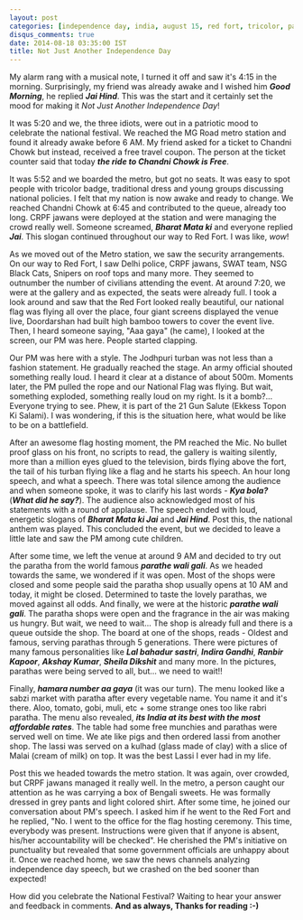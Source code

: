 ```yaml
---
layout: post
categories: [independence day, india, august 15, red fort, tricolor, paratha, parathe wali gali]
disqus_comments: true
date: 2014-08-18 03:35:00 IST
title: Not Just Another Independence Day
---
```


My alarm rang with a musical note, I turned it off and saw it's 4:15 in the morning. Surprisingly, my friend was already awake and I wished him ***Good Morning***, he replied ***Jai Hind***. This was the start and it certainly set the mood for making it *Not Just Another Independence Day*!

It was 5:20 and we, the three idiots, were out in a patriotic mood to celebrate the national festival. We reached the MG Road metro station and found it already awake before 6 AM. My friend asked for a ticket to Chandni Chowk but instead, received a free travel coupon. The person at the ticket counter said that today ***the ride to Chandni Chowk is Free***.

It was 5:52 and we boarded the metro, but got no seats. It was easy to spot people with tricolor badge, traditional dress and young groups discussing national policies. I felt that my nation is now awake and ready to change. We reached Chandni Chowk at 6:45 and contributed to the queue, already too long. CRPF jawans were deployed at the station and were managing the crowd really well. Someone screamed, ***Bharat Mata ki*** and everyone replied ***Jai***. This slogan continued throughout our way to Red Fort. I was like, *wow*!

As we moved out of the Metro station, we saw the security arrangements. On our way to Red Fort, I saw Delhi police, CRPF jawans, SWAT team, NSG Black Cats, Snipers on roof tops and many more. They seemed to outnumber the number of civilians attending the event. At around 7:20, we were at the gallery and as expected, the seats were already full. I took a look around and saw that the Red Fort looked really beautiful, our national flag was flying all over the place, four giant screens displayed the venue live, Doordarshan had built high bamboo towers to cover the event live. Then, I heard someone saying, "Aaa gaya" (he came), I looked at the screen, our PM was here. People started clapping.

Our PM was here with a style. The Jodhpuri turban was not less than a fashion statement. He gradually reached the stage. An army official shouted something really loud. I heard it clear at a distance of about 500m. Moments later, the PM pulled the rope and our National Flag was flying. But wait, something exploded, something really loud on my right. Is it a bomb?... Everyone trying to see. Phew, it is part of the 21 Gun Salute (Ekkess Topon Ki Salami). I was wondering, if this is the situation here, what would be like to be on a battlefield.

After an awesome flag hosting moment, the PM reached the Mic. No bullet proof glass on his front, no scripts to read, the gallery is waiting silently, more than a million eyes glued to the television, birds flying above the fort, the tail of his turban flying like a flag and he starts his speech. An hour long speech, and what a speech. There was total silence among the audience and when someone spoke, it was to clarify his last words - ***Kya bola?*** (***What did he say?***). The audience also acknowledged most of his statements with a round of applause. The speech ended with loud, energetic slogans of ***Bharat Mata ki Jai*** and ***Jai Hind***. Post this, the national anthem was played. This concluded the event, but we decided to leave a little late and saw the PM among cute children.

After some time, we left the venue at around 9 AM and decided to try out the paratha from the world famous ***parathe wali gali***. As we headed towards the same, we wondered if it was open. Most of the shops were closed and some people said the paratha shop usually opens at 10 AM and today, it might be closed. Determined to taste the lovely parathas, we moved against all odds. And finally, we were at the historic ***parathe wali gali***. The paratha shops were open and the fragrance in the air was making us hungry. But wait, we need to wait... The shop is already full and there is a queue outside the shop. The board at one of the shops, reads - Oldest and famous, serving parathas through 5 generations. There were pictures of many famous personalities like ***Lal bahadur sastri***, ***Indira Gandhi***, ***Ranbir Kapoor***, ***Akshay Kumar***, ***Sheila Dikshit*** and many more. In the pictures, parathas were being served to all, but... we need to wait!!

Finally, ***hamara number aa gaya*** (it was our turn). The menu looked like a sabzi market with paratha after every vegetable name. You name it and it's there. Aloo, tomato, gobi, muli, etc + some strange ones too like rabri paratha. The menu also revealed, ***its India at its best with the most affordable rates***. The table had some free munchies and parathas were served well on time. We ate like pigs and then ordered lassi from another shop. The lassi was served on a kulhad (glass made of clay) with a slice of Malai (cream of milk) on top. It was the best Lassi I ever had in my life.

Post this we headed towards the metro station. It was again, over crowded, but CRPF jawans managed it really well. In the metro, a person caught our attention as he was carrying a box of Bengali sweets. He was formally dressed in grey pants and light colored shirt. After some time, he joined our conversation about PM's speech. I asked him if he went to the Red Fort and he replied, "No. I went to the office for the flag hosting ceremony. This time, everybody was present. Instructions were given that if anyone is absent, his/her accountability will be checked". He cherished the PM's initiative on punctuality but revealed that some government officials are unhappy about it. Once we reached home, we saw the news channels analyzing independence day speech, but we crashed on the bed sooner than expected!

How did you celebrate the National Festival? Waiting to hear your answer and feedback in comments. **And as always, Thanks for reading :-)**
